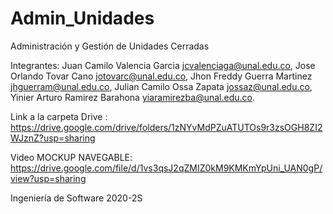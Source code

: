 # Admin_Unidades
Administración y Gestión de Unidades Cerradas

Integrantes:
Juan Camilo Valencia Garcia <jcvalenciaga@unal.edu.co>,
Jose Orlando Tovar Cano <jotovarc@unal.edu.co>,
Jhon Freddy Guerra Martinez <jhguerram@unal.edu.co>,
Julian Camilo Ossa Zapata <jossaz@unal.edu.co>,
Yinier Arturo Ramirez Barahona <yiaramirezba@unal.edu.co>.

Link a la carpeta Drive : https://drive.google.com/drive/folders/1zNYvMdPZuATUTOs9r3zsOGH8ZI2WJznZ?usp=sharing

Video MOCKUP NAVEGABLE: https://drive.google.com/file/d/1vs3qsJ2qZMIZ0kM9KMKmYpUni_UAN0gP/view?usp=sharing

Ingeniería de Software 
2020-2S
